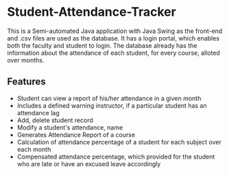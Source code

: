 # Student-Attendance-Tracker

This is a Semi-automated Java application with Java Swing as the front-end and .csv files are used as the database. It has a login portal, which enables both the faculty and student to login. The database already has the information about the attendance of each student, for every course, alloted over months.

## Features 
* Student can view a report of his/her attendance in a given month
* Includes a defined warning instructor, if a particular student has an attendance lag
* Add, delete student record
* Modify a student's attendance, name 
* Generates Attendance Report of a course
* Calculation of attendance percentage of a student for each subject over each month 
* Compensated attendance percentage, which provided for the student who are late or have an excused leave accordingly
